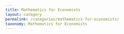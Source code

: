 ```yaml
---
title: Mathematics for Economists
layout: category
permalink: /categories/mathematics-for-economists/
taxonomy: Mathematics for Economists
---
```

